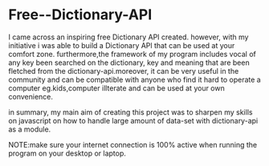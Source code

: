 # Free--Dictionary-API
I came across an inspiring free Dictionary API created. however, with my initiative i was able to build a Dictionary APl that can be used at your comfort zone.
furthermore,the framework of my program includes vocal of any key been searched on the dictionary, key and meaning that are been fletched from the dictionary-api.moreover, it can be very useful in the community and can be compatible with anyone who find it hard to operate a computer eg.kids,computer illterate and can be used at your own 
convenience.

in summary, my main aim of creating this project was to sharpen my skills on javascript on how to handle large amount of data-set with dictionary-api as a module.

NOTE:make sure your internet connection is 100% active when running the program on your desktop or laptop.
